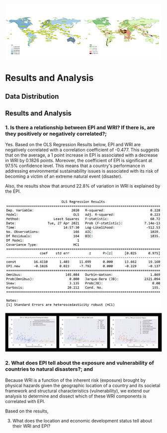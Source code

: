 ![](https://github.com/jsacoba/pai789_finalproject/blob/main/aes-folder/joined_maps.png)


# Results and Analysis



## Data Distribution


## Results and Analysis

### 1. Is there a relationship between EPI and WRI? If there is, are they positively or negatively correlated?;

Yes. Based on the OLS Regression Results below, EPI and WRI are negatively correlated with a correlation coefficient of -0.477. This suggests that on the average, a 1 point increase in EPI is associated with a decrease in WRI by 0.1826 points. Moreover, the coefficient of EPI is significant at 97.5% confidence level. This means that a country's performance in addressing environmental sustainability issues is associated with its risk of becoming a victim of an extreme natural event (disaster).

Also, the results show that around 22.8% of variation in WRI is explained by the EPI. 

![](https://github.com/jsacoba/pai789_finalproject/blob/main/script5_analyze/a.epi_wri/epi_wri.PNG)

![](https://github.com/jsacoba/pai789_finalproject/blob/main/script5_analyze/a.epi_wri/scatter_epi_wri.png)

###  2. What does EPI tell about the exposure and vulnerability of countries to natural disasters?; and

Because WRI is a function of the inherent risk (exposure) brought by physical hazards given the geographic location of a country and its societal framework and structural characteristics (vulnerability), we extend our analysis to determine and dissect which of these WRI components is correlated with EPI.

Based on the results, 





3. What does the location and economic development status tell about their WRI and EPI?

